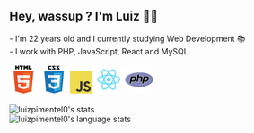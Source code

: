 ## Hey, wassup ? I'm Luiz 🤙🏾

<div align="left">
 - I'm 22 years old and I currently studying Web Development 📚 <br/>
 - I work with PHP, JavaScript, React and MySQL </br> </br>
  <img height="50px" alt="HTML5" src="https://raw.githubusercontent.com/github/explore/80688e429a7d4ef2fca1e82350fe8e3517d3494d/topics/html/html.png" />
  <img height="50px" alt="CSS3" src="https://raw.githubusercontent.com/github/explore/80688e429a7d4ef2fca1e82350fe8e3517d3494d/topics/css/css.png" />
  <img height="40px" alt="JavaScript" src="https://raw.githubusercontent.com/github/explore/80688e429a7d4ef2fca1e82350fe8e3517d3494d/topics/javascript/javascript.png" />
  <img height="50px" alt="React" src="https://raw.githubusercontent.com/github/explore/80688e429a7d4ef2fca1e82350fe8e3517d3494d/topics/react/react.png" />
  <img height="50px" alt="PHP" src="https://raw.githubusercontent.com/github/explore/80688e429a7d4ef2fca1e82350fe8e3517d3494d/topics/php/php.png" />
</div>
<br/>

<div align="left">
  <img width="400em" src="https://github-readme-stats-sigma-five.vercel.app/api/top-langs/?username=luizpimentel0&layout=compact=true&theme=tokyonight&count_private=true" alt="luizpimentel0's stats"/> <br />
  <img width="400em" src="https://github-readme-stats-sigma-five.vercel.app/api?username=luizpimentel0&theme=tokyonight&show_icons=true&count_private=true"  alt="luizpimentel0's language stats"/>
</div>
